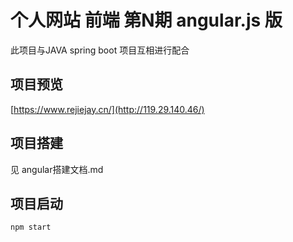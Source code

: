 # 个人网站 前端 第N期 angular.js 版 

此项目与JAVA spring boot 项目互相进行配合

## 项目预览

[https://www.rejiejay.cn/](http://119.29.140.46/)

## 项目搭建
见 angular搭建文档.md

## 项目启动

```cmd
npm start
```
